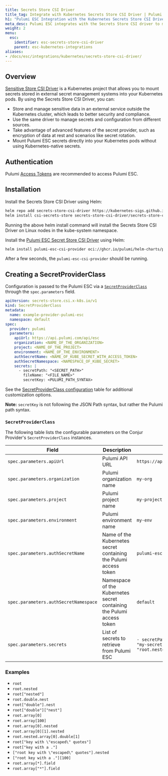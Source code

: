 ```yaml
---
title: Secrets Store CSI Driver
title_tag: Integrate with Kubernetes Secrets Store CSI Driver | Pulumi ESC
h1: "Pulumi ESC Integration with the Kubernetes Secrets Store CSI Driver"
meta_desc: Pulumi ESC integrates with the Secrets Store CSI driver to mount Pulumi ESC secrets directly into Kubernetes pods.
weight: 2
menu:
  esc:
    identifier: esc-secrets-store-csi-driver
    parent: esc-kubernetes-integrations
aliases:
- /docs/esc/integrations/kubernetes/secrets-store-csi-driver/
---
```


## Overview

[Sensitive Store CSI Driver](https://secrets-store-csi-driver.sigs.k8s.io/introduction) is a Kubernetes project that allows you to mount secrets stored in external secret management systems into your Kubernetes pods. By using the Secrets Store CSI Driver, you can:

- Store and manage sensitive data in an external service outside the Kubernetes cluster, which leads to better security and compliance.
- Use the same driver to manage secrets and configuration from different sources.
- Take advantage of advanced features of the secret provider, such as encryption of data at rest and scenarios like secret rotation.
- Mount Pulumi ESC secrets directly into your Kubernetes pods without using Kubernetes-native secrets.

## Authentication

Pulumi [Access Tokens](/docs/pulumi-cloud/access-management/access-tokens/) are recommended to access Pulumi ESC.

## Installation

Install the Secrets Store CSI Driver using Helm:

```bash
helm repo add secrets-store-csi-driver https://kubernetes-sigs.github.io/secrets-store-csi-driver/charts
helm install csi-secrets-store secrets-store-csi-driver/secrets-store-csi-driver --namespace kube-system
```

Running the above helm install command will install the Secrets Store CSI Driver on Linux nodes in the kube-system namespace.

Install the [Pulumi ESC Secret Store CSI Driver](https://github.com/pulumi/pulumi-esc-csi-provider.git) using Helm:

```bash
helm install pulumi-esc-csi-provider oci://ghcr.io/pulumi/helm-charts/pulumi-esc-csi-provider --version 0.1.5 --namespace kube-system
```

After a few seconds, the `pulumi-esc-csi-provider` should be running.

## Creating a SecretProviderClass

Configuration is passed to the Pulumi ESC via a [`SecretProviderClass`](https://secrets-store-csi-driver.sigs.k8s.io/concepts#secretproviderclass) through the `spec.parameters` field.

```yaml
apiVersion: secrets-store.csi.x-k8s.io/v1
kind: SecretProviderClass
metadata:
  name: example-provider-pulumi-esc
  namespace: default
spec:
  provider: pulumi
  parameters:
    apiUrl: https://api.pulumi.com/api/esc
    organization: <NAME_OF_THE_ORGANIZATION>
    project: <NAME_OF_THE_PROJECT>
    environment: <NAME_OF_THE_ENVIRONMENT>
    authSecretName: <NAME_OF_KUBE_SECRET_WITH_ACCESS_TOKEN>
    authSecretNamespace: <NAMESPACE_OF_KUBE_SECRET>
    secrets: |
      - secretPath: "<SECRET_PATH>"
        fileName: "<FILE_NAME>"
        secretKey: <PULUMI_PATH_SYNTAX>
```

See the [SecretProviderClass configuration](#secretproviderclass) table for additional customization options.

**Note:** `secretKey` is not following the JSON Path syntax, but rather the Pulumi path syntax.

### `SecretProviderClass`

The following table lists the configurable parameters on the Conjur Provider's
`SecretProviderClass` instances.

| Field                                 | Description                                                           | Example                                                              |
|---------------------------------------|-----------------------------------------------------------------------|----------------------------------------------------------------------|
| `spec.parameters.apiUrl`              | Pulumi API URL                                                        | `https://api.pulumi.com/api/esc`                                     |
| `spec.parameters.organization`        | Pulumi organization name                                              | `my-org`                                                             |
| `spec.parameters.project`             | Pulumi project name                                                   | `my-project`                                                         |
| `spec.parameters.environment`         | Pulumi environment name                                               | `my-env`                                                             |
| `spec.parameters.authSecretName`      | Name of the Kubernetes secret containing the Pulumi access token      | `pulumi-esc-access-token`                                            |
| `spec.parameters.authSecretNamespace` | Namespace of the Kubernetes secret containing the Pulumi access token | `default`                                                            |
| `spec.parameters.secrets`             | List of secrets to retrieve from Pulumi ESC                           | `- secretPath: "/" fileName: "my-secret-file" secret: "root.nested"` |

### Examples

- `root`
- `root.nested`
- `root["nested"]`
- `root.double.nest`
- `root["double"].nest`
- `root["double"]["nest"]`
- `root.array[0]`
- `root.array[100]`
- `root.array[0].nested`
- `root.array[0][1].nested`
- `root.nested.array[0].double[1]`
- `root["key with \"escaped\" quotes"]`
- `root["key with a ."]`
- `["root key with \"escaped\" quotes"].nested`
- `["root key with a ."][100]`
- `root.array[*].field`
- `root.array["*"].field`
